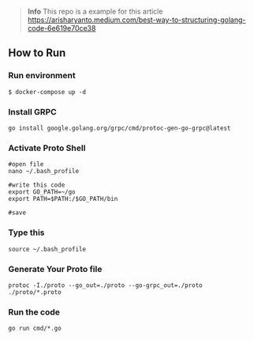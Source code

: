 > **Info**
> This repo is a example for this article https://arisharyanto.medium.com/best-way-to-structuring-golang-code-6e619e70ce38

## How to Run

### Run environment
```shel
$ docker-compose up -d
```

### Install GRPC
```shel
go install google.golang.org/grpc/cmd/protoc-gen-go-grpc@latest
```

### Activate Proto Shell
```shel
#open file
nano ~/.bash_profile

#write this code
export GO_PATH=~/go
export PATH=$PATH:/$GO_PATH/bin

#save
```

### Type this
```shel
source ~/.bash_profile
```

### Generate Your Proto file
```shel
protoc -I./proto --go_out=./proto --go-grpc_out=./proto ./proto/*.proto
```

### Run the code
```
go run cmd/*.go
```